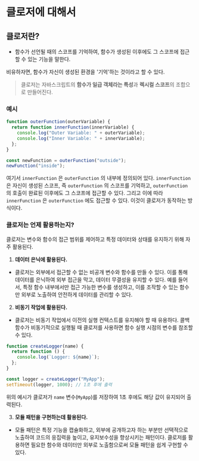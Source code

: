 # 클로저에 대해서

## 클로저란?

- 함수가 선언될 때의 스코프를 기억하여, 함수가 생성된 이후에도 그 스코프에 접근할 수 있는 기능을 말한다.

비유하자면, 함수가 자신이 생성된 환경을 '기억'하는 것이라고 할 수 있다.

> 클로저는 자바스크립트의 **함수가 일급 객체라는 특성**과 **렉시컬 스코프**의 조합으로 만들어진다.

### 예시

```js
function outerFunction(outerVariable) {
  return function innerFunction(innerVariable) {
    console.log("Outer Variable: " + outerVariable);
    console.log("Inner Variable: " + innerVariable);
  };
}

const newFunction = outerFunction("outside");
newFunction("inside");
```

여기서 `innerFunction` 은 `outerFunction` 의 내부에 정의되어 있다. `innerFunction` 은 자신이 생성된 스코프, 즉 `outerFunction` 의 스코프를 기억하고, `outerFunction` 의 호출이 완료된 이후에도 그 스코프에 접근할 수 있다. 그리고 이에 따라 `innerFunction` 은 `outerFunction` 에도 접근할 수 있다. 이것이 클로저가 동작하는 방식이다.

### 클로저는 언제 활용하는지?

클로저는 변수와 함수의 접근 범위를 제어하고 특정 데이터와 상태를 유지하기 위해 자주 활용된다.

1. **데이터 은닉에 활용된다.**

- 클로저는 외부에서 접근할 수 없는 비공개 변수와 함수를 만들 수 있다. 이를 통해 데이터를 은닉하여 외부 접근을 막고, 데이터 무결성을 유지할 수 있다. 예를 들어서, 특정 함수 내부에서만 접근 가능한 변수를 생성하고, 이를 조작할 수 있는 함수만 외부로 노출하여 안전하게 데이터를 관리할 수 있다.

2.  **비동기 작업에 활용된다.**

- 클로저는 비동기 작업에서 이전의 실행 컨텍스트를 유지해야 할 때 유용하다. 콜백 함수가 비동기적으로 실행될 때 클로저를 사용하면 함수 실행 시점의 변수를 참조할 수 있다.

```js
function createLogger(name) {
  return function () {
    console.log(`Logger: ${name}`);
  };
}

const logger = createLogger("MyApp");
setTimeout(logger, 1000); // 1초 후에 출력
```

위의 예시가 클로저가 `name` 변수(`MyApp`)를 저장하여 1초 후에도 해당 값이 유지되어 출력된다.

3.  **모듈 패턴을 구현하는데 활용된다.**

- 모듈 패턴은 특정 기능을 캡슐화하고, 외부에 공개하고자 하는 부분만 선택적으로 노출하여 코드의 응집력을 높이고, 유지보수성을 향상시키는 패턴이다. 클로저를 활용하면 필요한 함수와 데이터만 외부로 노출함으로써 모듈 패턴을 쉽게 구현할 수 있다.
